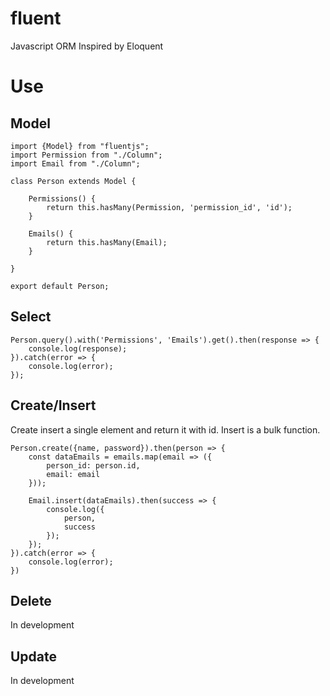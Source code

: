 # fluent
Javascript ORM Inspired by Eloquent

# Use

## Model

```
import {Model} from "fluentjs";
import Permission from "./Column";
import Email from "./Column";

class Person extends Model {

    Permissions() {
        return this.hasMany(Permission, 'permission_id', 'id');
    }

    Emails() {
        return this.hasMany(Email);
    }

}

export default Person;
```

## Select

```
Person.query().with('Permissions', 'Emails').get().then(response => {
    console.log(response);
}).catch(error => {
    console.log(error);
});
```

## Create/Insert

Create insert a single element and return it with id. Insert is a bulk function.

```
Person.create({name, password}).then(person => {
    const dataEmails = emails.map(email => ({
        person_id: person.id,
        email: email
    }));

    Email.insert(dataEmails).then(success => {
        console.log({
            person,
            success
        });
    });
}).catch(error => {
    console.log(error);
})
```

## Delete
In development

## Update
In development

